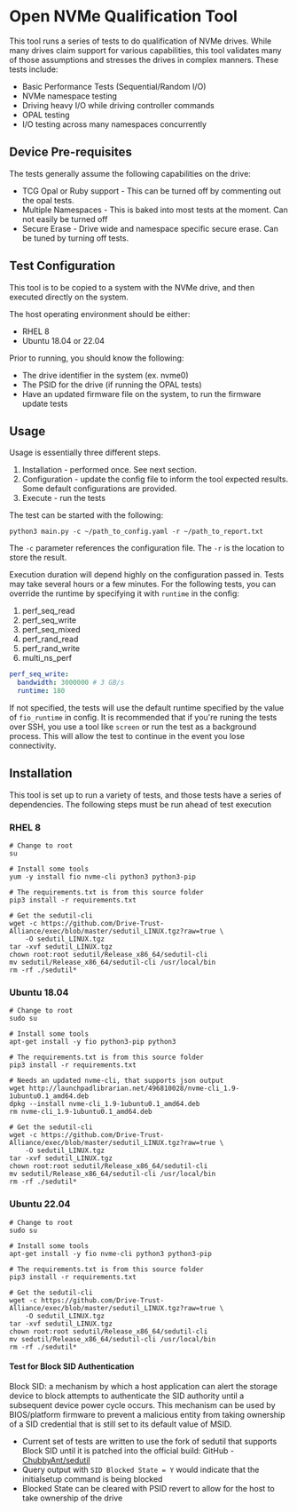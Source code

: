 # Open NVMe Qualification Tool

This tool runs a series of tests to do qualification of NVMe drives. While many drives claim support
for various capabilities, this tool validates many of those assumptions and stresses the drives in
complex manners. These tests include:

- Basic Performance Tests (Sequential/Random I/O)
- NVMe namespace testing
- Driving heavy I/O while driving controller commands
- OPAL testing
- I/O testing across many namespaces concurrently

## Device Pre-requisites

The tests generally assume the following capabilities on the drive:

- TCG Opal or Ruby support - This can be turned off by commenting out the opal tests.
- Multiple Namespaces - This is baked into most tests at the moment. Can not easily be turned off
- Secure Erase - Drive wide and namespace specific secure erase. Can be tuned by turning off tests.

## Test Configuration

This tool is to be copied to a system with the NVMe drive, and then executed directly on the system.

The host operating environment should be either:

- RHEL 8
- Ubuntu 18.04 or 22.04

Prior to running, you should know the following:

- The drive identifier in the system (ex. nvme0)
- The PSID for the drive (if running the OPAL tests)
- Have an updated firmware file on the system, to run the firmware update tests

## Usage

Usage is essentially three different steps.

1. Installation - performed once. See next section.
2. Configuration - update the config file to inform the tool expected results. Some default
   configurations are provided.
3. Execute - run the tests

The test can be started with the following:

```shell
python3 main.py -c ~/path_to_config.yaml -r ~/path_to_report.txt
```

The `-c` parameter references the configuration file. The `-r` is the location to store the result.

Execution duration will depend highly on the configuration passed in. Tests
may take several hours or a few minutes. For the following tests, you can override
the runtime by specifying it with `runtime` in the config:

  1. perf_seq_read
  2. perf_seq_write
  3. perf_seq_mixed
  4. perf_rand_read
  5. perf_rand_write
  6. multi_ns_perf

```yaml
perf_seq_write:
  bandwidth: 3000000 # 3 GB/s
  runtime: 180
```

If not specified, the tests will use the default runtime specified by the value of
`fio_runtime` in config. It is recommended that if you're runing the tests over
SSH, you use a tool like `screen` or run the test as a background process. This
will allow the test to continue in the event you lose connectivity.

## Installation

This tool is set up to run a variety of tests, and those tests have a series of dependencies. The
following steps must be run ahead of test execution

### RHEL 8

```shell
# Change to root
su

# Install some tools
yum -y install fio nvme-cli python3 python3-pip

# The requirements.txt is from this source folder
pip3 install -r requirements.txt

# Get the sedutil-cli
wget -c https://github.com/Drive-Trust-Alliance/exec/blob/master/sedutil_LINUX.tgz?raw=true \
    -O sedutil_LINUX.tgz
tar -xvf sedutil_LINUX.tgz
chown root:root sedutil/Release_x86_64/sedutil-cli
mv sedutil/Release_x86_64/sedutil-cli /usr/local/bin
rm -rf ./sedutil*
```

### Ubuntu 18.04

```shell
# Change to root
sudo su

# Install some tools
apt-get install -y fio python3-pip python3

# The requirements.txt is from this source folder
pip3 install -r requirements.txt

# Needs an updated nvme-cli, that supports json output
wget http://launchpadlibrarian.net/496810028/nvme-cli_1.9-1ubuntu0.1_amd64.deb
dpkg --install nvme-cli_1.9-1ubuntu0.1_amd64.deb
rm nvme-cli_1.9-1ubuntu0.1_amd64.deb

# Get the sedutil-cli
wget -c https://github.com/Drive-Trust-Alliance/exec/blob/master/sedutil_LINUX.tgz?raw=true \
    -O sedutil_LINUX.tgz
tar -xvf sedutil_LINUX.tgz
chown root:root sedutil/Release_x86_64/sedutil-cli
mv sedutil/Release_x86_64/sedutil-cli /usr/local/bin
rm -rf ./sedutil*
```

### Ubuntu 22.04

```shell
# Change to root
sudo su

# Install some tools
apt-get install -y fio nvme-cli python3 python3-pip

# The requirements.txt is from this source folder
pip3 install -r requirements.txt

# Get the sedutil-cli
wget -c https://github.com/Drive-Trust-Alliance/exec/blob/master/sedutil_LINUX.tgz?raw=true \
    -O sedutil_LINUX.tgz
tar -xvf sedutil_LINUX.tgz
chown root:root sedutil/Release_x86_64/sedutil-cli
mv sedutil/Release_x86_64/sedutil-cli /usr/local/bin
rm -rf ./sedutil*
```

#### Test for Block SID Authentication

Block SID: a mechanism by which a host application can alert the storage device
to block attempts to authenticate the SID authority until a subsequent device power
cycle occurs. This mechanism can be used by BIOS/platform firmware to prevent a
malicious entity from taking ownership of a SID credential that is still set to
its default value of MSID.

- Current set of tests are written to use the fork of sedutil that supports Block
SID until it is patched into the official build: GitHub - [ChubbyAnt/sedutil](https://github.com/ChubbyAnt/sedutil)
- Query output with `SID Blocked State = Y` would indicate that the initialsetup
command is being blocked
- Blocked State can be cleared with PSID revert to allow for the host to take ownership
 of the drive

